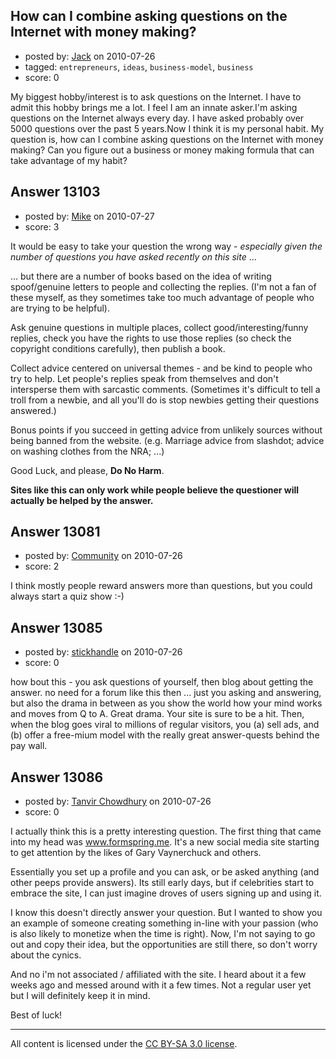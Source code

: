 ## How can I combine asking questions on the Internet with money making?

- posted by: [Jack](https://stackexchange.com/users/-1/3751-jack) on 2010-07-26
- tagged: `entrepreneurs`, `ideas`, `business-model`, `business`
- score: 0

My biggest hobby/interest is to ask questions on the Internet. I have to admit this hobby brings me a lot. I feel I am an innate asker.I'm asking questions on the Internet always every day. I have asked probably over 5000 questions over the past 5 years.Now I think it is my personal habit. My question is, how can I combine asking questions on the Internet with money making? Can you figure out a business or money making formula that can take advantage of my habit?


## Answer 13103

- posted by: [Mike](https://stackexchange.com/users/-1/3475-mike) on 2010-07-27
- score: 3

It would be easy to take your question the wrong way - *especially given the number of questions you have asked recently on this site* ...

... but there are a number of books based on the idea of writing spoof/genuine letters to people and collecting the replies. (I'm not a fan of these myself, as they sometimes take too much advantage of people who are trying to be helpful).

Ask genuine questions in multiple places, collect good/interesting/funny replies, check you have the rights to use those replies (so check the copyright conditions carefully), then publish a book.

Collect advice centered on universal themes - and be kind to people who try to help. Let people's replies speak from themselves and don't intersperse them with sarcastic comments. (Sometimes it's difficult to tell a troll from a newbie, and all you'll do is stop newbies getting their questions answered.)

Bonus points if you succeed in getting advice from unlikely sources without being banned from the website. (e.g. Marriage advice from slashdot; advice on washing clothes from the NRA; ...)

Good Luck, and please, **Do No Harm**.

**Sites like this can only work while people believe the questioner will actually be helped by the answer.**




## Answer 13081

- posted by: [Community](https://stackexchange.com/users/-1/-1-community) on 2010-07-26
- score: 2

I think mostly people reward answers more than questions, but you could always start a quiz show :-)


## Answer 13085

- posted by: [stickhandle](https://stackexchange.com/users/-1/3621-stickhandle) on 2010-07-26
- score: 0

how bout this - you ask questions of yourself, then blog about getting the answer. no need for a forum like this then ... just you asking and answering, but also the drama in between as you show the world how your mind works and moves from Q to A. Great drama. Your site is sure to be a hit. Then, when the blog goes viral to millions of regular visitors, you (a) sell ads, and (b) offer a free-mium model with the really great answer-quests behind the pay wall.


## Answer 13086

- posted by: [Tanvir Chowdhury](https://stackexchange.com/users/-1/3748-tanvir-chowdhury) on 2010-07-26
- score: 0

I actually think this is a pretty interesting question. The first thing that came into my head was www.formspring.me. It's a new social media site starting to get attention by the likes of Gary Vaynerchuck and others. 

Essentially you set up a profile and you can ask, or be asked anything (and other peeps provide answers). Its still early days, but if celebrities start to embrace the site, I can just imagine droves of users signing up and using it. 

I know this doesn't directly answer your question. But I wanted to show you an example of someone creating something in-line with your passion (who is also likely to monetize when the time is right). Now, I'm not saying to go out and copy their idea, but the opportunities are still there, so don't worry about the cynics.

And no i'm not associated / affiliated with the site. I heard about it a few weeks ago and messed around with it a few times. Not a regular user yet but I will definitely keep it in mind.

Best of luck!



---

All content is licensed under the [CC BY-SA 3.0 license](https://creativecommons.org/licenses/by-sa/3.0/).
